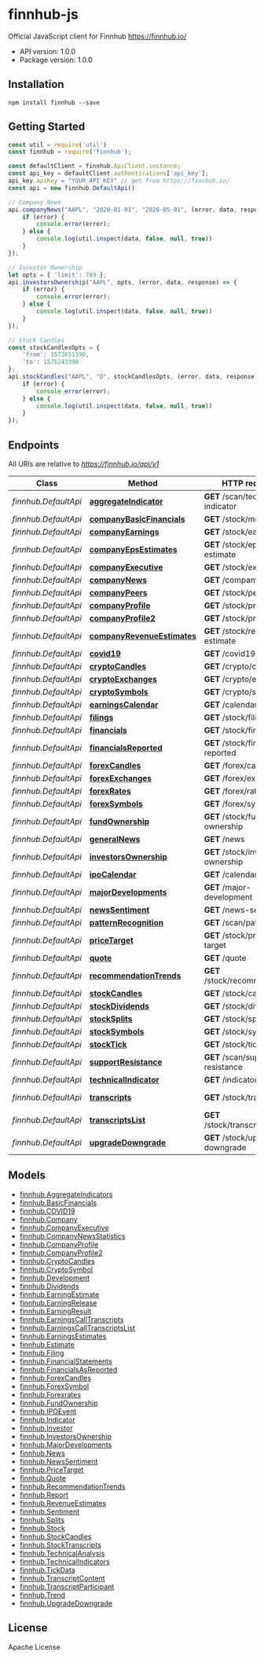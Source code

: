# finnhub-js

Official JavaScript client for Finnhub https://finnhub.io/

- API version: 1.0.0
- Package version: 1.0.0

## Installation

```shell
npm install finnhub --save
```

## Getting Started

```javascript
const util = require('util')
const finnhub = require('finnhub');

const defaultClient = finnhub.ApiClient.instance;
const api_key = defaultClient.authentications['api_key'];
api_key.apiKey = "YOUR_API_KEY" // get from https://finnhub.io/
const api = new finnhub.DefaultApi()

// Company News
api.companyNews("AAPL", "2020-01-01", "2020-05-01", (error, data, response) => {
    if (error) {
        console.error(error);
    } else {
        console.log(util.inspect(data, false, null, true))
    }
});

// Investor Ownership
let opts = { 'limit': 789 };
api.investorsOwnership("AAPL", opts, (error, data, response) => {
    if (error) {
        console.error(error);
    } else {
        console.log(util.inspect(data, false, null, true))
    }
});

// Stock Candles
const stockCandlesOpts = {
    'from': 1572651390,
    'to': 1575243390
};
api.stockCandles("AAPL", "D", stockCandlesOpts, (error, data, response) => {
    if (error) {
        console.error(error);
    } else {
        console.log(util.inspect(data, false, null, true))
    }
});
```

## Endpoints

All URIs are relative to *https://finnhub.io/api/v1*

Class | Method | HTTP request | Description
------------ | ------------- | ------------- | -------------
*finnhub.DefaultApi* | [**aggregateIndicator**](docs/DefaultApi.md#aggregateIndicator) | **GET** /scan/technical-indicator | Aggregate Indicators
*finnhub.DefaultApi* | [**companyBasicFinancials**](docs/DefaultApi.md#companyBasicFinancials) | **GET** /stock/metric | Basic Financials
*finnhub.DefaultApi* | [**companyEarnings**](docs/DefaultApi.md#companyEarnings) | **GET** /stock/earnings | Earnings Surprises
*finnhub.DefaultApi* | [**companyEpsEstimates**](docs/DefaultApi.md#companyEpsEstimates) | **GET** /stock/eps-estimate | Earnings Estimates
*finnhub.DefaultApi* | [**companyExecutive**](docs/DefaultApi.md#companyExecutive) | **GET** /stock/executive | Company Executive
*finnhub.DefaultApi* | [**companyNews**](docs/DefaultApi.md#companyNews) | **GET** /company-news | Company News
*finnhub.DefaultApi* | [**companyPeers**](docs/DefaultApi.md#companyPeers) | **GET** /stock/peers | Peers
*finnhub.DefaultApi* | [**companyProfile**](docs/DefaultApi.md#companyProfile) | **GET** /stock/profile | Company Profile
*finnhub.DefaultApi* | [**companyProfile2**](docs/DefaultApi.md#companyProfile2) | **GET** /stock/profile2 | Company Profile 2
*finnhub.DefaultApi* | [**companyRevenueEstimates**](docs/DefaultApi.md#companyRevenueEstimates) | **GET** /stock/revenue-estimate | Revenue Estimates
*finnhub.DefaultApi* | [**covid19**](docs/DefaultApi.md#covid19) | **GET** /covid19/us | COVID-19
*finnhub.DefaultApi* | [**cryptoCandles**](docs/DefaultApi.md#cryptoCandles) | **GET** /crypto/candle | Crypto Candles
*finnhub.DefaultApi* | [**cryptoExchanges**](docs/DefaultApi.md#cryptoExchanges) | **GET** /crypto/exchange | Crypto Exchanges
*finnhub.DefaultApi* | [**cryptoSymbols**](docs/DefaultApi.md#cryptoSymbols) | **GET** /crypto/symbol | Crypto Symbol
*finnhub.DefaultApi* | [**earningsCalendar**](docs/DefaultApi.md#earningsCalendar) | **GET** /calendar/earnings | Earnings Calendar
*finnhub.DefaultApi* | [**filings**](docs/DefaultApi.md#filings) | **GET** /stock/filings | Filings
*finnhub.DefaultApi* | [**financials**](docs/DefaultApi.md#financials) | **GET** /stock/financials | Financial Statements
*finnhub.DefaultApi* | [**financialsReported**](docs/DefaultApi.md#financialsReported) | **GET** /stock/financials-reported | Financials As Reported
*finnhub.DefaultApi* | [**forexCandles**](docs/DefaultApi.md#forexCandles) | **GET** /forex/candle | Forex Candles
*finnhub.DefaultApi* | [**forexExchanges**](docs/DefaultApi.md#forexExchanges) | **GET** /forex/exchange | Forex Exchanges
*finnhub.DefaultApi* | [**forexRates**](docs/DefaultApi.md#forexRates) | **GET** /forex/rates | Forex rates
*finnhub.DefaultApi* | [**forexSymbols**](docs/DefaultApi.md#forexSymbols) | **GET** /forex/symbol | Forex Symbol
*finnhub.DefaultApi* | [**fundOwnership**](docs/DefaultApi.md#fundOwnership) | **GET** /stock/fund-ownership | Fund Ownership
*finnhub.DefaultApi* | [**generalNews**](docs/DefaultApi.md#generalNews) | **GET** /news | General News
*finnhub.DefaultApi* | [**investorsOwnership**](docs/DefaultApi.md#investorsOwnership) | **GET** /stock/investor-ownership | Investors Ownership
*finnhub.DefaultApi* | [**ipoCalendar**](docs/DefaultApi.md#ipoCalendar) | **GET** /calendar/ipo | IPO Calendar
*finnhub.DefaultApi* | [**majorDevelopments**](docs/DefaultApi.md#majorDevelopments) | **GET** /major-development | Major Developments
*finnhub.DefaultApi* | [**newsSentiment**](docs/DefaultApi.md#newsSentiment) | **GET** /news-sentiment | News Sentiment
*finnhub.DefaultApi* | [**patternRecognition**](docs/DefaultApi.md#patternRecognition) | **GET** /scan/pattern | Pattern Recognition
*finnhub.DefaultApi* | [**priceTarget**](docs/DefaultApi.md#priceTarget) | **GET** /stock/price-target | Price Target
*finnhub.DefaultApi* | [**quote**](docs/DefaultApi.md#quote) | **GET** /quote | Quote
*finnhub.DefaultApi* | [**recommendationTrends**](docs/DefaultApi.md#recommendationTrends) | **GET** /stock/recommendation | Recommendation Trends
*finnhub.DefaultApi* | [**stockCandles**](docs/DefaultApi.md#stockCandles) | **GET** /stock/candle | Stock Candles
*finnhub.DefaultApi* | [**stockDividends**](docs/DefaultApi.md#stockDividends) | **GET** /stock/dividend | Dividends
*finnhub.DefaultApi* | [**stockSplits**](docs/DefaultApi.md#stockSplits) | **GET** /stock/split | Splits
*finnhub.DefaultApi* | [**stockSymbols**](docs/DefaultApi.md#stockSymbols) | **GET** /stock/symbol | Stock Symbol
*finnhub.DefaultApi* | [**stockTick**](docs/DefaultApi.md#stockTick) | **GET** /stock/tick | Tick Data
*finnhub.DefaultApi* | [**supportResistance**](docs/DefaultApi.md#supportResistance) | **GET** /scan/support-resistance | Support/Resistance
*finnhub.DefaultApi* | [**technicalIndicator**](docs/DefaultApi.md#technicalIndicator) | **GET** /indicator | Technical Indicators
*finnhub.DefaultApi* | [**transcripts**](docs/DefaultApi.md#transcripts) | **GET** /stock/transcripts | Earnings Call Transcripts
*finnhub.DefaultApi* | [**transcriptsList**](docs/DefaultApi.md#transcriptsList) | **GET** /stock/transcripts/list | Earnings Call Transcripts List
*finnhub.DefaultApi* | [**upgradeDowngrade**](docs/DefaultApi.md#upgradeDowngrade) | **GET** /stock/upgrade-downgrade | Stock Upgrade/Downgrade


## Models

 - [finnhub.AggregateIndicators](docs/AggregateIndicators.md)
 - [finnhub.BasicFinancials](docs/BasicFinancials.md)
 - [finnhub.COVID19](docs/COVID19.md)
 - [finnhub.Company](docs/Company.md)
 - [finnhub.CompanyExecutive](docs/CompanyExecutive.md)
 - [finnhub.CompanyNewsStatistics](docs/CompanyNewsStatistics.md)
 - [finnhub.CompanyProfile](docs/CompanyProfile.md)
 - [finnhub.CompanyProfile2](docs/CompanyProfile2.md)
 - [finnhub.CryptoCandles](docs/CryptoCandles.md)
 - [finnhub.CryptoSymbol](docs/CryptoSymbol.md)
 - [finnhub.Development](docs/Development.md)
 - [finnhub.Dividends](docs/Dividends.md)
 - [finnhub.EarningEstimate](docs/EarningEstimate.md)
 - [finnhub.EarningRelease](docs/EarningRelease.md)
 - [finnhub.EarningResult](docs/EarningResult.md)
 - [finnhub.EarningsCallTranscripts](docs/EarningsCallTranscripts.md)
 - [finnhub.EarningsCallTranscriptsList](docs/EarningsCallTranscriptsList.md)
 - [finnhub.EarningsEstimates](docs/EarningsEstimates.md)
 - [finnhub.Estimate](docs/Estimate.md)
 - [finnhub.Filing](docs/Filing.md)
 - [finnhub.FinancialStatements](docs/FinancialStatements.md)
 - [finnhub.FinancialsAsReported](docs/FinancialsAsReported.md)
 - [finnhub.ForexCandles](docs/ForexCandles.md)
 - [finnhub.ForexSymbol](docs/ForexSymbol.md)
 - [finnhub.Forexrates](docs/Forexrates.md)
 - [finnhub.FundOwnership](docs/FundOwnership.md)
 - [finnhub.IPOEvent](docs/IPOEvent.md)
 - [finnhub.Indicator](docs/Indicator.md)
 - [finnhub.Investor](docs/Investor.md)
 - [finnhub.InvestorsOwnership](docs/InvestorsOwnership.md)
 - [finnhub.MajorDevelopments](docs/MajorDevelopments.md)
 - [finnhub.News](docs/News.md)
 - [finnhub.NewsSentiment](docs/NewsSentiment.md)
 - [finnhub.PriceTarget](docs/PriceTarget.md)
 - [finnhub.Quote](docs/Quote.md)
 - [finnhub.RecommendationTrends](docs/RecommendationTrends.md)
 - [finnhub.Report](docs/Report.md)
 - [finnhub.RevenueEstimates](docs/RevenueEstimates.md)
 - [finnhub.Sentiment](docs/Sentiment.md)
 - [finnhub.Splits](docs/Splits.md)
 - [finnhub.Stock](docs/Stock.md)
 - [finnhub.StockCandles](docs/StockCandles.md)
 - [finnhub.StockTranscripts](docs/StockTranscripts.md)
 - [finnhub.TechnicalAnalysis](docs/TechnicalAnalysis.md)
 - [finnhub.TechnicalIndicators](docs/TechnicalIndicators.md)
 - [finnhub.TickData](docs/TickData.md)
 - [finnhub.TranscriptContent](docs/TranscriptContent.md)
 - [finnhub.TranscriptParticipant](docs/TranscriptParticipant.md)
 - [finnhub.Trend](docs/Trend.md)
 - [finnhub.UpgradeDowngrade](docs/UpgradeDowngrade.md)


## License

Apache License
